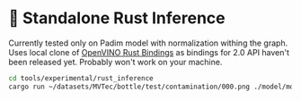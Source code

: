 # 🦀 Standalone Rust Inference

Currently tested only on Padim model with normalization withing the graph.
Uses local clone of [OpenVINO Rust Bindings](https://github.com/intel/openvino-rs/) as bindings for 2.0 API haven't been released yet.
Probably won't work on your machine.

```bash
cd tools/experimental/rust_inference
cargo run ~/datasets/MVTec/bottle/test/contamination/000.png ./model/model.xml
```
